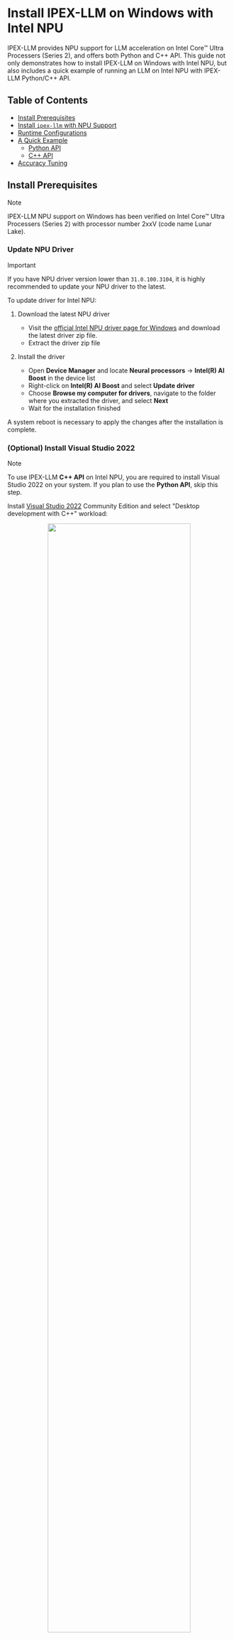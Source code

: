 # Install IPEX-LLM on Windows with Intel NPU

IPEX-LLM provides NPU support for LLM acceleration on Intel Core™ Ultra Processers (Series 2), and offers both Python and C++ API. This guide not only demonstrates how to install IPEX-LLM on Windows with Intel NPU, but also includes a quick example of running an LLM on Intel NPU with IPEX-LLM Python/C++ API.

## Table of Contents

- [Install Prerequisites](#install-prerequisites)
- [Install `ipex-llm` with NPU Support](#install-ipex-llm-with-npu-support)
- [Runtime Configurations](#runtime-configurations)
- [A Quick Example](#a-quick-example)
  - [Python API](#python-api)
  - [C++ API](#c-api)
- [Accuracy Tuning](#accuracy-tuning)

## Install Prerequisites

> [!NOTE]
> IPEX-LLM NPU support on Windows has been verified on Intel Core™ Ultra Processers (Series 2) with processor number 2xxV (code name Lunar Lake).

### Update NPU Driver

> [!IMPORTANT]
> If you have NPU driver version lower than `31.0.100.3104`, it is highly recommended to update your NPU driver to the latest.

To update driver for Intel NPU:

1. Download the latest NPU driver

   - Visit the [official Intel NPU driver page for Windows](https://www.intel.com/content/www/us/en/download/794734/intel-npu-driver-windows.html) and download the latest driver zip file.
   - Extract the driver zip file

2. Install the driver

   - Open **Device Manager** and locate **Neural processors** -> **Intel(R) AI Boost** in the device list
   - Right-click on **Intel(R) AI Boost** and select **Update driver**
   - Choose **Browse my computer for drivers**, navigate to the folder where you extracted the driver, and select **Next**
   - Wait for the installation finished

A system reboot is necessary to apply the changes after the installation is complete.

### (Optional) Install Visual Studio 2022

> [!NOTE]
> To use IPEX-LLM **C++ API** on Intel NPU, you are required to install Visual Studio 2022 on your system. If you plan to use the **Python API**, skip this step.

Install [Visual Studio 2022](https://visualstudio.microsoft.com/downloads/) Community Edition and select "Desktop development with C++" workload:

<div align="center">
<img src="https://llm-assets.readthedocs.io/en/latest/_images/quickstart_windows_gpu_1.png"  width=80%/>
</div>

### Setup Python Environment

Visit [Miniforge installation page](https://conda-forge.org/download/), download the **Miniforge installer for Windows**, and follow the instructions to complete the installation.

<div align="center">
<img src="https://llm-assets.readthedocs.io/en/latest/_images/quickstart_windows_gpu_miniforge_download.png"  width=80%/>
</div>

After installation, open the **Miniforge Prompt**, create a new python environment `llm-npu`:
```cmd
conda create -n llm python=3.11
```
Activate the newly created environment `llm-npu`:
```cmd
conda activate llm
```

> [!TIP]
> `ipex-llm` for NPU supports 3.10 and 3.11.

## Install `ipex-llm` with NPU Support

With the `llm-npu` environment active, use `pip` to install `ipex-llm` for NPU:

```cmd
conda create -n llm python=3.11 libuv
conda activate llm

pip install --pre --upgrade ipex-llm[npu]
```

## Runtime Configurations

For `ipex-llm` NPU support, set the following environment variable with active `llm-npu` environment:

```cmd
set BIGDL_USE_NPU=1
```

## A Quick Example

Now let's play with a real LLM on Intel NPU. We'll be using the [Qwen2.5-7B-Instruct](https://huggingface.co/Qwen/Qwen2.5-7B-Instruct) model, a 7.61 billion parameter LLM for this demonstration. Follow the steps below to setup and run the model, and observe how it responds to a prompt "What is AI?". 

**IPEX-LLM on Intel NPU offers two API options: Python and C++**. You can choose the one that best suits your requirements.

### Python API

#### Step 1: Create `demo.py`

Create a new file named `demo.py` and insert the code snippet below to run [Qwen2.5-7B-Instruct](https://huggingface.co/Qwen/Qwen2.5-7B-Instruct) model with IPEX-LLM optimizations on NPU:

```python
# Copy/Paste the contents to a new file demo.py

import torch
from ipex_llm.transformers.npu_model import AutoModelForCausalLM
from transformers import AutoTokenizer

print('Now start loading Tokenizer and optimizing Model...')
tokenizer = AutoTokenizer.from_pretrained("Qwen/Qwen2.5-7B-Instruct",
                                          trust_remote_code=True)

# Load & optimize model using ipex-llm and load it to NPU
model = AutoModelForCausalLM.from_pretrained(
    "Qwen/Qwen2.5-7B-Instruct",
    torch_dtype=torch.float16,
    trust_remote_code=True,
    attn_implementation="eager",
    load_in_low_bit="sym_int4",
    optimize_model=True,
    max_context_len=1024,
    max_prompt_len=512,
    mixed_precision=True,
    quantization_group_size=0,
    save_directory="./save_converted_model_dir"
)
print('Successfully loaded Tokenizer and optimized Model!')

# Format the prompt
# you could tune the prompt based on your own model,
# here the prompt tuning refers to https://huggingface.co/Qwen/Qwen2.5-7B-Instruct#quickstart
question = "What is AI?"
messages = [
    {"role": "system", "content": "You are a helpful assistant."},
    {"role": "user", "content": question}
]
text = tokenizer.apply_chat_template(
    messages,
    tokenize=False,
    add_generation_prompt=True
)

# Generate predicted tokens
with torch.inference_mode():
    input_ids = tokenizer.encode(text, return_tensors="pt")

    output = model.generate(input_ids,
                            do_sample=False,
                            max_new_tokens=32)
    output_str = tokenizer.decode(output[0], skip_special_tokens=False)
    print(output_str)
```

> [!TIP]
> When loading the model:
>
> - `ipex-llm` on NPU currently supports low-bit optimizations `load_in_low_bit='sym_int4'`/`'sym_int8'`.
> - `max_context_len` defines the maximum sequence length, which is the total number of token for both actual input and output combined.
> - The actual input token number should be smaller than `max_prompt_len`.


#### Step 2: Run `demo.py`

Run `demo.py` within the activated Python environment using the following command:

```cmd
python demo.py
```

#### Example output

TO BE ADDED

### C++ API

TO BE ADDED

#### Step 1: Convert model with `convert.py`
#### Step 2: Create `demo.cpp`
#### Step 3: Build `demo.exe`
#### Step 4: Run `demo.exe`
#### Example output

## Accuracy Tuning

IPEX-LLM provides several optimization methods for enhancing the accuracy of model outputs on Intel NPU. You can select and combine these techniques to achieve better outputs based on your specific use case.

### 1. Channel-Wise and Group-Wise Quantization

IPEX-LLM low-bit optimizations support both channel-wise and group-wise quantization on Intel NPU. When loading the model with Auto Model class from `ipex_llm.transformers.npu_model`, parameter `quantization_group_size` will control whether to use channel-wise or group-wise quantization.

If setting `quantization_group_size=0`, IPEX-LLM will use channel-wise quantization. If setting `quantization_group_size` larger than 0, e.g. `quantization_group_size=128`, IPEX-LLM will use group-wise quantization with group size to be 128.

You could try to use group-wise quantization for better outputs.

### 2. `IPEX_LLM_NPU_QUANTIZATION_OPT`

You could set environment variable `IPEX_LLM_NPU_QUANTIZATION_OPT=1` before loading the model to further enhance model accuracy of low-bit models.

### 3. Mixed Precision

When loading the model with Auto Model class from `ipex_llm.transformers.npu_model`, you could try to set parameter `mixed_precision=True` to enable mixed precision optimization when encountering output problems.